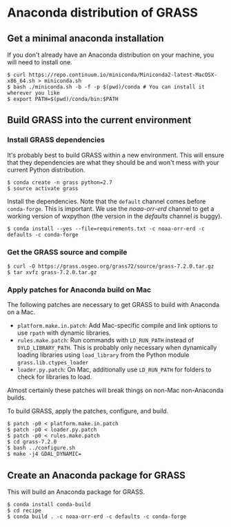 # Anaconda distribution of GRASS

## Get a minimal anaconda installation

If you don't already have an Anaconda distribution on your machine,
you will need to install one.

    $ curl https://repo.continuum.io/miniconda/Miniconda2-latest-MacOSX-x86_64.sh > miniconda.sh
    $ bash ./miniconda.sh -b -f -p $(pwd)/conda # You can install it wherever you like
    $ export PATH=$(pwd)/conda/bin:$PATH

## Build GRASS into the current environment

### Install GRASS dependencies

It's probably best to build GRASS within a new environment. This will
ensure that they dependencies are what they should be and won't mess
with your current Python distribution.

    $ conda create -n grass python=2.7
    $ source activate grass

Install the dependencies. Note that the `default` channel comes
before `conda-forge`. This is important. We use the *noaa-orr-erd*
channel to get a working version of wxpython (the version in the
*defaults* channel is buggy).

    $ conda install --yes --file=requirements.txt -c noaa-orr-erd -c defaults -c conda-forge

### Get the GRASS source and compile

    $ curl -O https://grass.osgeo.org/grass72/source/grass-7.2.0.tar.gz
    $ tar xvfz grass-7.2.0.tar.gz

### Apply patches for Anaconda build on Mac

The following patches are necessary to get GRASS to build with
Anaconda on a Mac.
*  `platform.make.in.patch`: Add Mac-specific compile and link options
   to use `rpath` with dynamic libraries.
*  `rules.make.patch`: Run commands with `LD_RUN_PATH` instead of
   `DYLD_LIBRARY_PATH`. This is probably only necessary when dynamically
   loading libraries using `load_library` from the Python module
   `grass.lib.ctypes_loader`
*  `loader.py.patch`: On Mac, additionally use `LD_RUN_PATH` for
   folders to check for libraries to load.

Almost certainly these patches will break things on non-Mac non-Anaconda
builds.

To build GRASS, apply the patches, configure, and build.

    $ patch -p0 < platform.make.in.patch
    $ patch -p0 < loader.py.patch
    $ patch -p0 < rules.make.patch
    $ cd grass-7.2.0
    $ bash ../configure.sh
    $ make -j4 GDAL_DYNAMIC=

## Create an Anaconda package for GRASS

This will build an Anaconda package for GRASS.

    $ conda install conda-build
    $ cd recipe
    $ conda build . -c noaa-orr-erd -c defaults -c conda-forge
